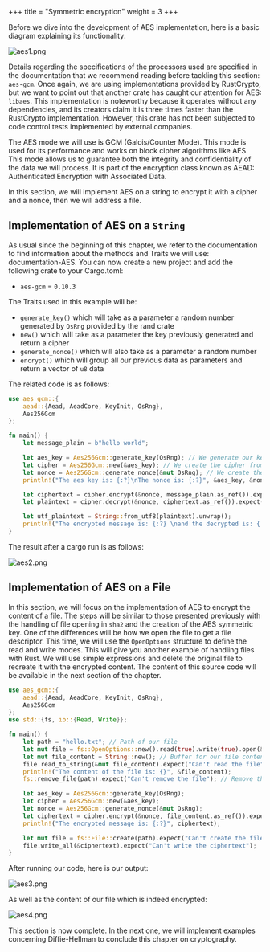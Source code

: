 +++
title = "Symmetric encryption"
weight = 3
+++

Before we dive into the development of AES implementation, here is a basic diagram explaining its functionality:

![aes1.png](../aes1.png)

Details regarding the specifications of the processors used are specified in the documentation that we recommend reading before tackling this section: `aes-gcm`. Once again, we are using implementations provided by RustCrypto, but we want to point out that another crate has caught our attention for AES: `libaes`. This implementation is noteworthy because it operates without any dependencies, and its creators claim it is three times faster than the RustCrypto implementation. However, this crate has not been subjected to code control tests implemented by external companies.

The AES mode we will use is GCM (Galois/Counter Mode). This mode is used for its performance and works on block cipher algorithms like AES. This mode allows us to guarantee both the integrity and confidentiality of the data we will process. It is part of the encryption class known as AEAD: Authenticated Encryption with Associated Data.

In this section, we will implement AES on a string to encrypt it with a cipher and a nonce, then we will address a file.

## Implementation of AES on a `String`
As usual since the beginning of this chapter, we refer to the documentation to find information about the methods and Traits we will use: documentation-AES. You can now create a new project and add the following crate to your Cargo.toml:

- `aes-gcm` = `0.10.3`

The Traits used in this example will be:
- `generate_key()` which will take as a parameter a random number generated by `OsRng` provided by the rand crate
- `new()` which will take as a parameter the key previously generated and return a cipher
- `generate_nonce()` which will also take as a parameter a random number
- `encrypt()` which will group all our previous data as parameters and return a vector of `u8` data

The related code is as follows:
```rust
use aes_gcm::{
    aead::{Aead, AeadCore, KeyInit, OsRng},
    Aes256Gcm 
};

fn main() {
    let message_plain = b"hello world";

    let aes_key = Aes256Gcm::generate_key(OsRng); // We generate our key with a random value from OsRng
    let cipher = Aes256Gcm::new(&aes_key); // We create the cipher from the generated key
    let nonce = Aes256Gcm::generate_nonce(&mut OsRng); // We create the nonce associated with our random value
    println!("The aes key is: {:?}\nThe nonce is: {:?}", &aes_key, &nonce);

    let ciphertext = cipher.encrypt(&nonce, message_plain.as_ref()).expect("Can't encrypt the message!");
    let plaintext = cipher.decrypt(&nonce, ciphertext.as_ref()).expect("Can't decrypt the message");

    let utf_plaintext = String::from_utf8(plaintext).unwrap();    
    println!("The encrypted message is: {:?} \nand the decrypted is: {:?}", ciphertext, utf_plaintext);
}
```

The result after a cargo run is as follows:

![aes2.png](../aes2.png)

## Implementation of AES on a File
In this section, we will focus on the implementation of AES to encrypt the content of a file. The steps will be similar to those presented previously with the handling of file opening in `sha2` and the creation of the AES symmetric key. One of the differences will be how we open the file to get a file descriptor. This time, we will use the `OpenOptions` structure to define the read and write modes. This will give you another example of handling files with Rust. We will use simple expressions and delete the original file to recreate it with the encrypted content. The content of this source code will be available in the next section of the chapter.

```rust
use aes_gcm::{
    aead::{Aead, AeadCore, KeyInit, OsRng},
    Aes256Gcm 
};
use std::{fs, io::{Read, Write}};

fn main() {
    let path = "hello.txt"; // Path of our file
    let mut file = fs::OpenOptions::new().read(true).write(true).open(&path).expect("Can't open the file"); // File handle
    let mut file_content = String::new(); // Buffer for our file content
    file.read_to_string(&mut file_content).expect("Can't read the file"); // Put file content in buffer
    println!("The content of the file is: {}", &file_content); 
    fs::remove_file(path).expect("Can't remove the file"); // Remove the file

    let aes_key = Aes256Gcm::generate_key(OsRng); 
    let cipher = Aes256Gcm::new(&aes_key); 
    let nonce = Aes256Gcm::generate_nonce(&mut OsRng); 
    let ciphertext = cipher.encrypt(&nonce, file_content.as_ref()).expect("Can't encrypt the message!");
    println!("The encrypted message is: {:?}", ciphertext);

    let mut file = fs::File::create(path).expect("Can't create the file"); // Create a new file with the same name
    file.write_all(&ciphertext).expect("Can't write the ciphertext");
}
```

After running our code, here is our output:

![aes3.png](../aes3.png)

As well as the content of our file which is indeed encrypted:

![aes4.png](../aes4.png)

This section is now complete. In the next one, we will implement examples concerning Diffie-Hellman to conclude this chapter on cryptography.
